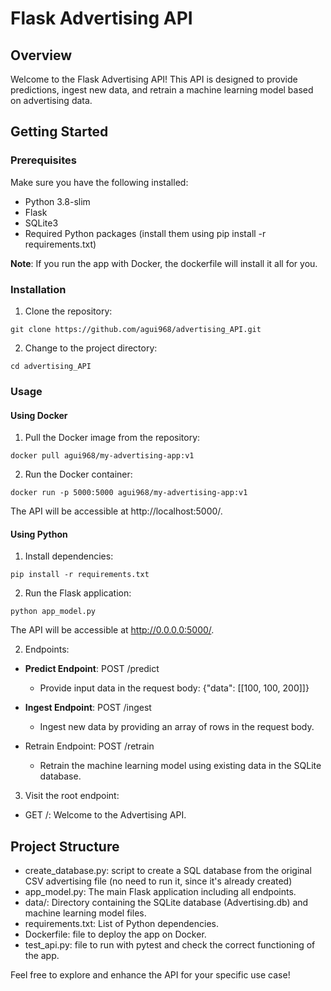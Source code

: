 # Flask Advertising API
## Overview
Welcome to the Flask Advertising API! This API is designed to provide predictions, ingest new data, and retrain a machine learning model based on advertising data.

## Getting Started
### Prerequisites
Make sure you have the following installed:

+ Python 3.8-slim
+ Flask
+ SQLite3
+ Required Python packages (install them using pip install -r requirements.txt)

**Note**: If you run the app with Docker, the dockerfile will install it all for you.

### Installation
1. Clone the repository:

```git clone https://github.com/agui968/advertising_API.git ```

2. Change to the project directory:

```cd advertising_API```

### Usage

#### Using Docker
1. Pull the Docker image from the repository:

```docker pull agui968/my-advertising-app:v1```

2. Run the Docker container:

```docker run -p 5000:5000 agui968/my-advertising-app:v1```

The API will be accessible at http://localhost:5000/.

#### Using Python

1. Install dependencies:

```pip install -r requirements.txt```

2. Run the Flask application:

```python app_model.py```

The API will be accessible at http://0.0.0.0:5000/.

2. Endpoints:

+ **Predict Endpoint**: POST /predict

  + Provide input data in the request body: {"data": [[100, 100, 200]]}

+ **Ingest Endpoint**: POST /ingest

  + Ingest new data by providing an array of rows in the request body.
+ Retrain Endpoint: POST /retrain

  + Retrain the machine learning model using existing data in the SQLite database.

3. Visit the root endpoint:
+ GET /: Welcome to the Advertising API.

## Project Structure
+ create_database.py: script to create a SQL database from the original CSV advertising file (no need to run it, since it's already created)
+ app_model.py: The main Flask application including all endpoints.
+ data/: Directory containing the SQLite database (Advertising.db) and machine learning model files.
+ requirements.txt: List of Python dependencies.
+ Dockerfile: file to deploy the app on Docker.
+ test_api.py: file to run with pytest and check the correct functioning of the app.


Feel free to explore and enhance the API for your specific use case!
